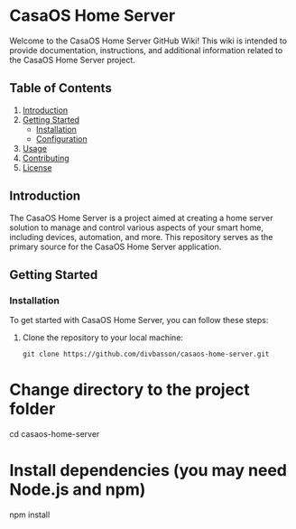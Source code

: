 # CasaOS Home Server

Welcome to the CasaOS Home Server GitHub Wiki! This wiki is intended to provide documentation, instructions, and additional information related to the CasaOS Home Server project.

## Table of Contents

1. [Introduction](#introduction)
2. [Getting Started](#getting-started)
    - [Installation](#installation)
    - [Configuration](#configuration)
3. [Usage](#usage)
4. [Contributing](#contributing)
5. [License](#license)

## Introduction

The CasaOS Home Server is a project aimed at creating a home server solution to manage and control various aspects of your smart home, including devices, automation, and more. This repository serves as the primary source for the CasaOS Home Server application.

## Getting Started

### Installation

To get started with CasaOS Home Server, you can follow these steps:

1. Clone the repository to your local machine:

   ```shell
   git clone https://github.com/divbasson/casaos-home-server.git
   
# Change directory to the project folder
cd casaos-home-server

# Install dependencies (you may need Node.js and npm)
npm install

